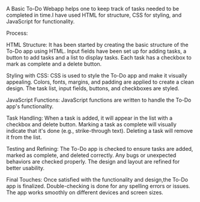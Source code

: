 A Basic To-Do Webapp helps one to keep track of tasks needed to be completed in time.I have used HTML for structure, CSS for styling, and JavaScript for functionality.

Process:

HTML Structure:
It has been started by creating the basic structure of the To-Do app using HTML.
Input fields have been set up for adding tasks, a button to add tasks and a list to display tasks.
Each task has a checkbox to mark as complete and a delete button.

Styling with CSS:
CSS is used to style the To-Do app and make it visually appealing.
Colors, fonts, margins, and padding are applied to create a clean design.
The task list, input fields, buttons, and checkboxes are styled.

JavaScript Functions:
JavaScript functions are written to handle the To-Do app's functionality.

Task Handling:
When a task is added, it will appear in the list with a checkbox and delete button.
Marking a task as complete will visually indicate that it's done (e.g., strike-through text).
Deleting a task will remove it from the list.

Testing and Refining:
The To-Do app is checked to ensure tasks are added, marked as complete, and deleted correctly.
Any bugs or unexpected behaviors are checked properly.
The design and layout are refined for better usability.

Final Touches:
Once satisfied with the functionality and design,the To-Do app is finalized.
Double-checking is done for any spelling errors or issues.
The app works smoothly on different devices and screen sizes.
